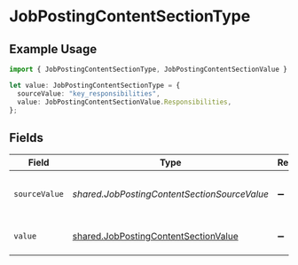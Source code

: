 # JobPostingContentSectionType

## Example Usage

```typescript
import { JobPostingContentSectionType, JobPostingContentSectionValue } from "@stackone/stackone-client-ts/sdk/models/shared";

let value: JobPostingContentSectionType = {
  sourceValue: "key_responsibilities",
  value: JobPostingContentSectionValue.Responsibilities,
};
```

## Fields

| Field                                                                                               | Type                                                                                                | Required                                                                                            | Description                                                                                         | Example                                                                                             |
| --------------------------------------------------------------------------------------------------- | --------------------------------------------------------------------------------------------------- | --------------------------------------------------------------------------------------------------- | --------------------------------------------------------------------------------------------------- | --------------------------------------------------------------------------------------------------- |
| `sourceValue`                                                                                       | *shared.JobPostingContentSectionSourceValue*                                                        | :heavy_minus_sign:                                                                                  | The source value of the description type.                                                           | key_responsibilities                                                                                |
| `value`                                                                                             | [shared.JobPostingContentSectionValue](../../../sdk/models/shared/jobpostingcontentsectionvalue.md) | :heavy_minus_sign:                                                                                  | The type of the description.                                                                        | responsibilities                                                                                    |